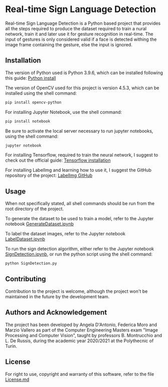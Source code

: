 # Real-time Sign Language Detection

Real-time Sign Language Detection is a Python based project that provides all the steps required to produce the dataset required to train a nural network, train it and later use it for gesture recognition in real-time.
The input of gestures is only considered valid if a face is detected withing the image frame containing the gesture, else the input is ignored.

## Installation

The version of Python used is Python 3.9.6, which can be installed following this guide:
[Python install](https://www.python.org/downloads/)

The version of OpenCV used for this project is version 4.5.3, which can be installed using the shell command:
```bash
pip install opencv-python
```

For installing Jupyter Notebook, use the shell command:
```bash
pip install notebook
```
Be sure to activate the local server necessary to run jupyter notebooks, using the shell command:
```bash
jupyter notebook
```

For installing Tensorflow, required to train the neural network, I suggest to check out the official guide:
[Tensorflow installation](https://www.tensorflow.org/install)

For installing LabelImg and learning how to use it, I suggest the GitHub repository of the project:
[LabelImg GitHub](https://github.com/tzutalin/labelImg)

## Usage

When not specifically stated, all shell commands should be run from the root directory of the project.

To generate the dataset to be used to train a model, refer to the Jupyter notebook [GenerateDataset.ipynb](GenerateDataset.ipynb)

To label the dataset images, refer to the Jupyter notebook [LabelDataset.ipynb](LabelDataset.ipynb)

To run the sign detection algorithm, either refer to the Jupyter notebook [SignDetection.ipynb](SignDetection.ipynb), or run the python script using the shell command:
```bash
python SignDetection.py
```

## Contributing
Contribution to the project is welcome, although the project won't be maintained in the future by the development team.

## Authors and Acknowledgement

The project has been developed by Angela D'Antonio, Federica Moro and Marzio Vallero as part of the Computer Engineering Masters exam "Image Processing and Computer Vision", taught by professors B. Montrucchio and L. De Russis, during the academic year 2020/2021 at the Polythecnic of Turin.

## License
For right to use, copyright and warranty of this software, refer to the file [License.md](License.md)
